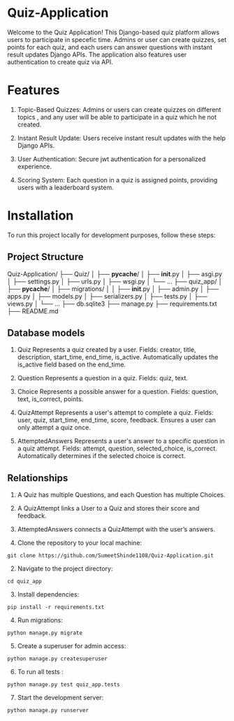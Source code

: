 # Quiz-Application
Welcome to the Quiz Application! This Django-based quiz platform allows users to participate in specefic time. Admins or user can create quizzes, set points for each quiz, and each users can answer questions with instant result updates Django APIs. The application also features user authentication to create quiz via API.

# Features
1. Topic-Based Quizzes: Admins or users can create quizzes on different topics , and any user will be able to participate in a quiz which he not created.

2. Instant Result Update: Users receive instant result updates with the help Django APIs.

3. User Authentication: Secure jwt authentication for a personalized experience.

4. Scoring System: Each question in a quiz is assigned points, providing users with a leaderboard system.

# Installation
To run this project locally for development purposes, follow these steps:

## Project Structure
Quiz-Application/
├── Quiz/
│   ├── __pycache__/
│   ├── __init__.py
│   ├── asgi.py
│   ├── settings.py
│   ├── urls.py
│   ├── wsgi.py
│   └── ...
├── quiz_app/
│   ├── __pycache__/
│   ├── migrations/
│   │   ├── __init__.py
│   ├── admin.py
│   ├── apps.py
│   ├── models.py
│   ├── serializers.py
│   ├── tests.py
│   ├── views.py
│   └── ...
├── db.sqlite3
├── manage.py
├── requirements.txt
├── README.md

## Database models
1. Quiz
Represents a quiz created by a user.
Fields: creator, title, description, start_time, end_time, is_active.
Automatically updates the is_active field based on the end_time.

2. Question
Represents a question in a quiz.
Fields: quiz, text.

3. Choice
Represents a possible answer for a question.
Fields: question, text, is_correct, points.

4. QuizAttempt
Represents a user's attempt to complete a quiz.
Fields: user, quiz, start_time, end_time, score, feedback.
Ensures a user can only attempt a quiz once.

5. AttemptedAnswers
Represents a user's answer to a specific question in a quiz attempt.
Fields: attempt, question, selected_choice, is_correct.
Automatically determines if the selected choice is correct.

## Relationships
1. A Quiz has multiple Questions, and each Question has multiple Choices.
2. A QuizAttempt links a User to a Quiz and stores their score and feedback.
3. AttemptedAnswers connects a QuizAttempt with the user’s answers.

1. Clone the repository to your local machine:
```shell
git clone https://github.com/SumeetShinde1108/Quiz-Application.git
```

2. Navigate to the project directory:
```shell
cd quiz_app
```

3. Install dependencies:
```shell
pip install -r requirements.txt
```

4. Run migrations:
```shell
python manage.py migrate
```

5. Create a superuser for admin access:
```shell
python manage.py createsuperuser
```

6. To run all tests :
```shell
python manage.py test quiz_app.tests
```

7. Start the development server:
```shell
python manage.py runserver
```




